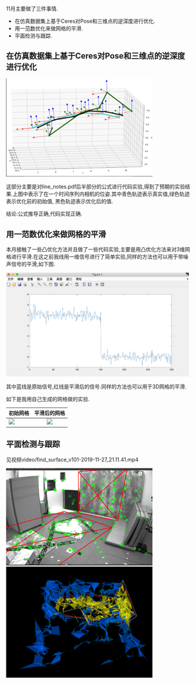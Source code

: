 11月主要做了三件事情.

* 在仿真数据集上基于Ceres对Pose和三维点的逆深度进行优化.
* 用一范数优化来做网格的平滑.
* 平面检测与跟踪.


## 在仿真数据集上基于Ceres对Pose和三维点的逆深度进行优化

<img src = "./figure/pose_optimize.png" width=400>

这部分主要是对line_notes.pdf后半部分的公式进行代码实验,得到了预期的实验结果.上图中表示了在一个时间序列内相机的位姿.其中青色轨迹表示真实值,绿色轨迹表示优化前的初始值, 黑色轨迹表示优化后的值.

结论:公式推导正确,代码实现正确.

## 用一范数优化来做网格的平滑

本月接触了一些凸优化方法并且做了一些代码实验,主要是用凸优化方法来对3维网格进行平滑.在这之前我线用一维信号进行了简单实验,同样的方法也可以用于带噪声信号的平滑,如下图.

<img src = "./figure/smooth.png" width=500>

其中蓝线是原始信号,红线是平滑后的信号.同样的方法也可以用于3D网格的平滑.

如下是我用自己生成的网格做的实验.

|初始网格|平滑后的网格|
| --------|:----:|
|<img src="./figure/original_mesh.gif">|<img src="./figure/smooth_mesh.gif">|

## 平面检测与跟踪

见视频video/find_surface_v101-2019-11-27_21.11.41.mp4

<img src = "./figure/image_view.png" width=400><img src = "./figure/v101_mesh.png" width=400>